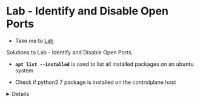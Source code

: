 # Lab - Identify and Disable Open Ports

  - Take me to [Lab](https://kodekloud.com/topic/lab-identify-open-ports-remove-packages-services/)

Solutions to Lab - Identify and Disable Open Ports.

  - **`apt list --installed`**  is used to list all installed packages on an ubuntu system

  - Check if python2.7 package is installed on the controlplane host
  <details>
  ```

  Run

  $ apt list --installed | grep python2.7

  You will find that is is not installed
  ```
  </details>
  - **`systemctl list-units --type service`**  can be used to list only active services on a system.

  - **`lsmod`**  can be used to list the kernel modules currently loaded on a system.

  - On controlplane host we have nginx service running which isn't needed on that system. Stop the nginx service and remove its service unit file. Make sure not to remove nginx package from the system
  <details>
  ```

        Run to get the unit name
        $ systemctl list-units --all | grep nginx
        Stop Nginx service by running
        $ systemctl stop nginx
        Find the location of the unit then remove it by running
        $ systemctl status nginx
        $ rm /lib/systemd/system/nginx.service
  ```
  </details>
  - We want to blacklist the evbug kernel module on controlplane host.
  <details>
  ```

        Edit in this file to blacklist a kernel module.
        $ vim /etc/modprobe.d/blacklist.conf
        Edit this line from #blacklist evbug to blacklist evbug
  ```
  </details>
  - Remove the nginx package from controlplane host.
  <details>
  ```

  Run
  $ apt remove nginx -y
  ```
  </details>
  - We have a service running on controlplane host which is listening on port 9090. Identify the service and kill the same to free the 9090 port.
  <details>
  ```

  Identify the service listening on port 9090

  $ netstat -natp | grep 9090

  Kill/Stop the service to free the port

  $ systemctl stop apache2
  ```
  </details>
  - Check for updates available for wget package v1.18 and update to the latest version available in the apt repos.
  <details>
  ```
  Run
  $ apt install wget -y
  ```
  </details>
